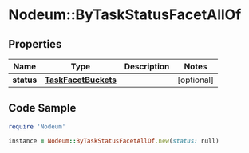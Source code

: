 # Nodeum::ByTaskStatusFacetAllOf

## Properties

Name | Type | Description | Notes
------------ | ------------- | ------------- | -------------
**status** | [**TaskFacetBuckets**](TaskFacetBuckets.md) |  | [optional] 

## Code Sample

```ruby
require 'Nodeum'

instance = Nodeum::ByTaskStatusFacetAllOf.new(status: null)
```


